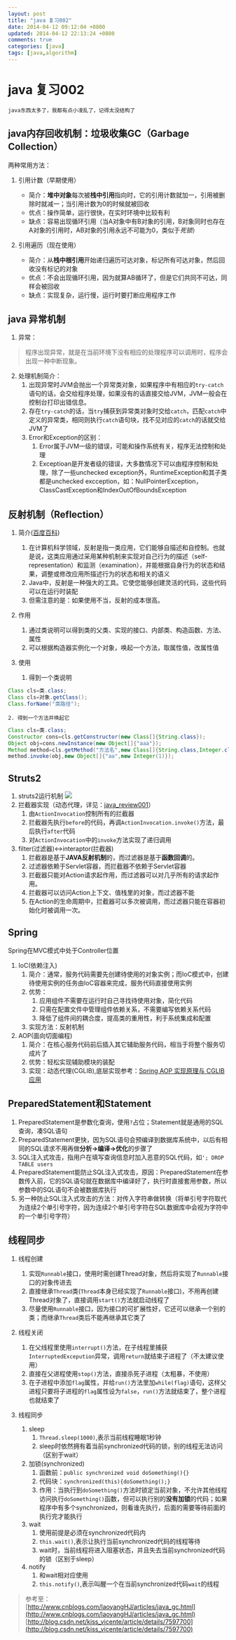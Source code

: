 ```yaml
---
layout: post
title: "java 复习002"
date: 2014-04-12 09:12:04 +0800
updated: 2014-04-12 22:13:24 +0800
comments: true
categories: [java]
tags: [java,algorithm]
---
```

# java 复习002
	java东西太多了，我都有点小凌乱了，记得太没结构了  

## java内存回收机制：垃圾收集GC（Garbage Collection）
两种常用方法：  
1. 引用计数（早期使用）
	* 简介：**堆中对象**每次被**栈中引用**指向时，它的引用计数就加一，引用被删除时就减一；当引用计数为0的时候就被回收
	* 优点：操作简单，运行很快，在实时环境中比较有利
	* 缺点：容易出现循环引用（当A对象中有B对象的引用，B对象同时也存在A对象的引用时，AB对象的引用永远不可能为0，类似于*死锁*）

2. 引用遍历（现在使用）
	* 简介：从**栈中根引用**开始递归遍历可达对象，标记所有可达对象，然后回收没有标记的对象
	* 优点：不会出现循环引用，因为就算AB循环了，但是它们共同不可达，同样会被回收
	* 缺点：实现复杂，运行慢，运行时要打断应用程序工作

<!-- more -->
## java 异常机制
1. 异常：
> 程序出现异常，就是在当前环境下没有相应的处理程序可以调用时，程序会出现一种中断现象。
2. 处理机制简介：
	1. 出现异常时JVM会抛出一个异常类对象，如果程序中有相应的`try-catch`语句的话，会交给程序处理，如果没有的话直接交给JVM，JVM一般会在控制台打印出错信息。
	2. 存在`try-catch`的话，当`try`捕获到异常类对象时交给`catch`，匹配`catch`中定义的异常类，相同则执行`catch`语句块，找不见对应的`catch`的话就交给JVM了
	3. Error和Exception的区别：
		1. Error属于JVM一级的错误，可能和操作系统有关，程序无法控制和处理
		2. Exceptioan是开发者级的错误，大多数情况下可以由程序控制和处理，除了一些unchecked exception外，RuntimeException和其子类都是unchecked excception，如：NullPointerException，ClassCastException和IndexOutOfBoundsException

## 反射机制（Reflection）
1. 简介([百度百科](http://baike.baidu.com/view/3454964.htm))
	1. 在计算机科学领域，反射是指一类应用，它们能够自描述和自控制。也就是说，这类应用通过采用某种机制来实现对自己行为的描述（self-representation）和监测（examination），并能根据自身行为的状态和结果，调整或修改应用所描述行为的状态和相关的语义
	2. Java中，反射是一种强大的工具。它使您能够创建灵活的代码，这些代码可以在运行时装配
	3. 但需注意的是：如果使用不当，反射的成本很高。
	
2. 作用
	1. 通过类说明可以得到类的父类、实现的接口、内部类、构造函数、方法、属性
	2. 可以根据构造器实例化一个对象，唤起一个方法，取属性值，改属性值
	
3. 使用
	1. 得到一个类说明
``` java
Class cls=类.class;
Class cls=对象.getClass();
Class.forName("类路径");
```
	2. 得到一个方法并唤起它
``` java
Class cls=类.class;
Constructor cons=cls.getConstructor(new Class[]{String.class});
Object obj=cons.newInstance(new Object[]{"aaa"});
Method method=cls.getMethod("方法名",new Class[]{String.class,Integer.class});
method.invoke(obj,new Object[]{"aa",new Integer(1)});
```

## Struts2
1. struts2运行机制
![](/images/Struts2-Architecture.png)
2. 拦截器实现（动态代理，详见：[java_review001](http://vblog.vell001.ml/2014/04/11/java_review001.html)）
	1. 由`ActionInvocation`控制所有的拦截器
	2. 拦截器先执行`before`的代码，再调`ActionInvocation.invoke()`方法，最后执行`after`代码
	3. 对`ActionInvocation`中的`invoke`方法实现了递归调用
3. filter(过滤器)<->interaptor(拦截器)
	1. 拦截器是基于**JAVA反射机制**的，而过滤器是基于**函数回调**的。
	2. 过滤器依赖于Servlet容器，而拦截器不依赖于Servlet容器
	3. 拦截器只能对Action请求起作用，而过滤器可以对几乎所有的请求起作用。
	4. 拦截器可以访问Action上下文、值栈里的对象，而过滤器不能
	5. 在Action的生命周期中，拦截器可以多次被调用，而过滤器只能在容器初始化时被调用一次。

## Spring
Spring在MVC模式中处于Controller位置
1. IoC(依赖注入)
	1. 简介：通常，服务代码需要先创建待使用的对象实例；而IoC模式中，创建待使用实例的任务由IoC容器来完成，服务代码直接使用实例
	2. 优势：
		1. 应用组件不需要在运行时自己寻找待使用对象，简化代码
		2. 只需在配置文件中管理组件依赖关系，不需要编写依赖关系代码
		3. 降低了组件间的耦合度，提高类的重用性，利于系统集成和配置
	3. 实现方法：反射机制
2. AOP(面向切面编程)
	1. 简介：在核心服务代码前后插入其它辅助服务代码，相当于将整个服务切成片了
	2. 优势：轻松实现辅助模块的装配
	3. 实现：动态代理(CGLIB),底层实现参考：[Spring AOP 实现原理与 CGLIB 应用](http://www.ibm.com/developerworks/cn/java/j-lo-springaopcglib/)
	
## PreparedStatement和Statement
1. PreparedStatement是参数化查询，使用`?`占位；Statement就是通用的SQL查询，凑SQL语句
2. PreparedStatement更快，因为SQL语句会预编译到数据库系统中，以后有相同的SQL请求不用再做**分析->编译->优化**的步骤了
3. SQL注入式攻击，指用户在填写查询信息时加入恶意的SQL代码，如`'; DROP TABLE users`
4. PreparedStatement能防止SQL注入式攻击，原因：PreparedStatement在参数传入前，它的SQL语句就在数据库中编译好了，执行时直接套用参数，所以参数中的SQL语句不会被数据库执行
5. 另一种防止SQL注入式攻击的方法：对传入字符串做转换（将单引号字符取代为连续2个单引号字符，因为连续2个单引号字符在SQL数据库中会视为字符中的一个单引号字符）

## 线程同步
1. 线程创建
	1. 实现`Runnable`接口，使用时需创建Thread对象，然后将实现了`Runnable`接口的对象传进去
	2. 直接继承`Thread`类(`Thread`本身已经实现了`Runnable`接口)，不用再创建Thread对象了，直接调用`start()`方法就启动线程了
	3. 尽量使用`Runnable`接口，因为接口的可扩展性好，它还可以继承一个别的类；而继承`Thread`类后不能再继承其它类了
	
2. 线程关闭
	1. 在父线程里使用`interrupt()`方法，在子线程里捕获`InterruptedExcepution`异常，调用`return`就结束子进程了（不太建议使用）
	2. 直接在父进程使用`stop()`方法，直接杀死子进程（太粗暴，不使用）
	3. 在子进程中添加`flag`属性，并给`run()`方法里加`while(flag)`语句，这样父进程只要将子进程的`flag`属性设为`false`，`run()`方法就结束了，整个进程也就结束了

3. 线程同步
	1. sleep
		1. `Thread.sleep(1000)`,表示当前线程睡眠1秒钟
		2. sleep时依然拥有着当前synchronized代码的锁，别的线程无法访问（区别于wait）
	2. 加锁(synchronized)
		1. 函数前：`public synchronized void doSomething(){}`
		2. 代码块：`synchronized(this){doSomething();}`
		3. 作用：当执行到`doSomething()`方法时锁定当前对象，不允许其他线程访问执行`doSomething()`函数，但可以执行别的**没有加锁**的代码；如果程序中有多个synchronized，则看谁先执行，后面的需要等待前面的执行完才能执行
	3. wait
		1. 使用前提是必须在synchronized代码内
		2. `this.wait()`,表示让执行当前synchronized代码的线程等待
		3. wait时，当前线程将进入阻塞状态，并且失去当前synchronized代码的锁（区别于sleep）
	4. notify
		1. 和wait相对应使用
		2. `this.notify()`,表示叫醒一个在当前synchronized代码`wait`的线程
		
> 参考至：  
> [http://www.cnblogs.com/laoyangHJ/articles/java_gc.html](http://www.cnblogs.com/laoyangHJ/articles/java_gc.html)
> [http://blog.csdn.net/kiss_vicente/article/details/7597700](http://blog.csdn.net/kiss_vicente/article/details/7597700)
